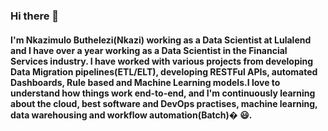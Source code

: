 ### Hi there 👋

#### I'm Nkazimulo Buthelezi(Nkazi) working as a Data Scientist at Lulalend and I have over a year working as a Data Scientist in the Financial Services industry. I have worked with various projects from developing Data Migration pipelines(ETL/ELT), developing RESTFul APIs, automated Dashboards, Rule based and Machine Learning models.I love to understand how things work end-to-end, and I'm continuously learning about the cloud, best software and DevOps practises, machine learning, data warehousing and workflow automation(Batch)� :smiley:.
####
